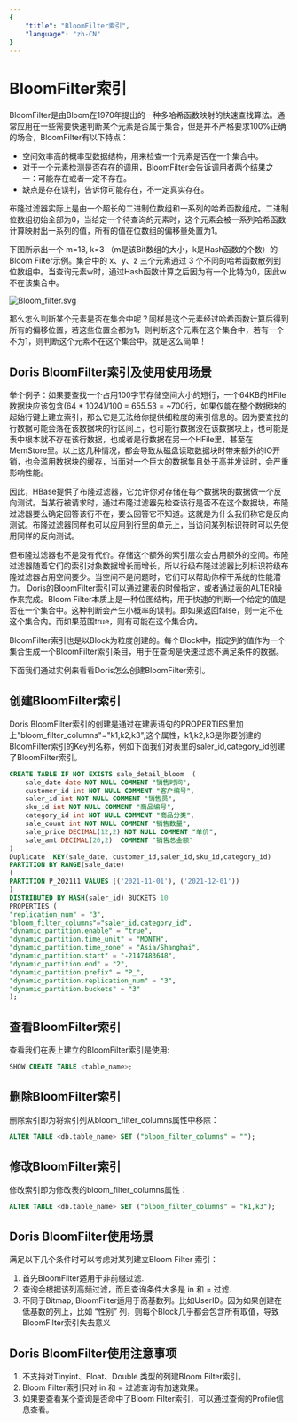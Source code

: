 ```yaml
---
{
    "title": "BloomFilter索引",
    "language": "zh-CN"
}
---
```


<!--
Licensed to the Apache Software Foundation (ASF) under one
or more contributor license agreements.  See the NOTICE file
distributed with this work for additional information
regarding copyright ownership.  The ASF licenses this file
to you under the Apache License, Version 2.0 (the
"License"); you may not use this file except in compliance
with the License.  You may obtain a copy of the License at

  http://www.apache.org/licenses/LICENSE-2.0

Unless required by applicable law or agreed to in writing,
software distributed under the License is distributed on an
"AS IS" BASIS, WITHOUT WARRANTIES OR CONDITIONS OF ANY
KIND, either express or implied.  See the License for the
specific language governing permissions and limitations
under the License.
-->

# BloomFilter索引

BloomFilter是由Bloom在1970年提出的一种多哈希函数映射的快速查找算法。通常应用在一些需要快速判断某个元素是否属于集合，但是并不严格要求100%正确的场合，BloomFilter有以下特点：

- 空间效率高的概率型数据结构，用来检查一个元素是否在一个集合中。
- 对于一个元素检测是否存在的调用，BloomFilter会告诉调用者两个结果之一：可能存在或者一定不存在。
- 缺点是存在误判，告诉你可能存在，不一定真实存在。

布隆过滤器实际上是由一个超长的二进制位数组和一系列的哈希函数组成。二进制位数组初始全部为0，当给定一个待查询的元素时，这个元素会被一系列哈希函数计算映射出一系列的值，所有的值在位数组的偏移量处置为1。

下图所示出一个 m=18, k=3 （m是该Bit数组的大小，k是Hash函数的个数）的Bloom Filter示例。集合中的 x、y、z 三个元素通过 3 个不同的哈希函数散列到位数组中。当查询元素w时，通过Hash函数计算之后因为有一个比特为0，因此w不在该集合中。

![Bloom_filter.svg](https://doris.apache.org/images/Bloom_filter.svg.png)

那么怎么判断某个元素是否在集合中呢？同样是这个元素经过哈希函数计算后得到所有的偏移位置，若这些位置全都为1，则判断这个元素在这个集合中，若有一个不为1，则判断这个元素不在这个集合中。就是这么简单！

## Doris BloomFilter索引及使用使用场景

举个例子：如果要查找一个占用100字节存储空间大小的短行，一个64KB的HFile数据块应该包含(64 * 1024)/100 = 655.53 = ~700行，如果仅能在整个数据块的起始行键上建立索引，那么它是无法给你提供细粒度的索引信息的。因为要查找的行数据可能会落在该数据块的行区间上，也可能行数据没在该数据块上，也可能是表中根本就不存在该行数据，也或者是行数据在另一个HFile里，甚至在MemStore里。以上这几种情况，都会导致从磁盘读取数据块时带来额外的IO开销，也会滥用数据块的缓存，当面对一个巨大的数据集且处于高并发读时，会严重影响性能。

因此，HBase提供了布隆过滤器，它允许你对存储在每个数据块的数据做一个反向测试。当某行被请求时，通过布隆过滤器先检查该行是否不在这个数据块，布隆过滤器要么确定回答该行不在，要么回答它不知道。这就是为什么我们称它是反向测试。布隆过滤器同样也可以应用到行里的单元上，当访问某列标识符时可以先使用同样的反向测试。

但布隆过滤器也不是没有代价。存储这个额外的索引层次会占用额外的空间。布隆过滤器随着它们的索引对象数据增长而增长，所以行级布隆过滤器比列标识符级布隆过滤器占用空间要少。当空间不是问题时，它们可以帮助你榨干系统的性能潜力。
Doris的BloomFilter索引可以通过建表的时候指定，或者通过表的ALTER操作来完成。Bloom Filter本质上是一种位图结构，用于快速的判断一个给定的值是否在一个集合中。这种判断会产生小概率的误判。即如果返回false，则一定不在这个集合内。而如果范围true，则有可能在这个集合内。

BloomFilter索引也是以Block为粒度创建的。每个Block中，指定列的值作为一个集合生成一个BloomFilter索引条目，用于在查询是快速过滤不满足条件的数据。

下面我们通过实例来看看Doris怎么创建BloomFilter索引。

## 创建BloomFilter索引

Doris BloomFilter索引的创建是通过在建表语句的PROPERTIES里加上"bloom_filter_columns"="k1,k2,k3",这个属性，k1,k2,k3是你要创建的BloomFilter索引的Key列名称，例如下面我们对表里的saler_id,category_id创建了BloomFilter索引。

```sql
CREATE TABLE IF NOT EXISTS sale_detail_bloom  (
    sale_date date NOT NULL COMMENT "销售时间",
    customer_id int NOT NULL COMMENT "客户编号",
    saler_id int NOT NULL COMMENT "销售员",
    sku_id int NOT NULL COMMENT "商品编号",
    category_id int NOT NULL COMMENT "商品分类",
    sale_count int NOT NULL COMMENT "销售数量",
    sale_price DECIMAL(12,2) NOT NULL COMMENT "单价",
    sale_amt DECIMAL(20,2)  COMMENT "销售总金额"
)
Duplicate  KEY(sale_date, customer_id,saler_id,sku_id,category_id)
PARTITION BY RANGE(sale_date)
(
PARTITION P_202111 VALUES [('2021-11-01'), ('2021-12-01'))
)
DISTRIBUTED BY HASH(saler_id) BUCKETS 10
PROPERTIES (
"replication_num" = "3",
"bloom_filter_columns"="saler_id,category_id",
"dynamic_partition.enable" = "true",
"dynamic_partition.time_unit" = "MONTH",
"dynamic_partition.time_zone" = "Asia/Shanghai",
"dynamic_partition.start" = "-2147483648",
"dynamic_partition.end" = "2",
"dynamic_partition.prefix" = "P_",
"dynamic_partition.replication_num" = "3",
"dynamic_partition.buckets" = "3"
);
```

## 查看BloomFilter索引

查看我们在表上建立的BloomFilter索引是使用:

```sql
SHOW CREATE TABLE <table_name>;
```

## 删除BloomFilter索引

删除索引即为将索引列从bloom_filter_columns属性中移除：

```sql
ALTER TABLE <db.table_name> SET ("bloom_filter_columns" = "");
```

## 修改BloomFilter索引

修改索引即为修改表的bloom_filter_columns属性：

```sql
ALTER TABLE <db.table_name> SET ("bloom_filter_columns" = "k1,k3");
```

## **Doris BloomFilter使用场景**

满足以下几个条件时可以考虑对某列建立Bloom Filter 索引：

1. 首先BloomFilter适用于非前缀过滤.
2. 查询会根据该列高频过滤，而且查询条件大多是 in 和 = 过滤.
3. 不同于Bitmap, BloomFilter适用于高基数列。比如UserID。因为如果创建在低基数的列上，比如 “性别” 列，则每个Block几乎都会包含所有取值，导致BloomFilter索引失去意义

## **Doris BloomFilter使用注意事项**

1. 不支持对Tinyint、Float、Double 类型的列建Bloom Filter索引。
2. Bloom Filter索引只对 in 和 = 过滤查询有加速效果。
3. 如果要查看某个查询是否命中了Bloom Filter索引，可以通过查询的Profile信息查看。

